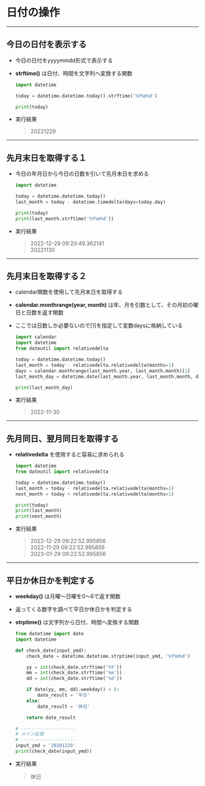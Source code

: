 # 日付の操作

---

## 今日の日付を表示する

* 今日の日付をyyyymmdd形式で表示する
* **strftime()** は日付、時間を文字列へ変換する関数

  ```python
  import datetime

  today = datetime.datetime.today().strftime('%Y%m%d')

  print(today)
  ```

* 実行結果

  > 20221229

---

## 先月末日を取得する１

* 今日の年月日から今日の日数を引いて先月末日を求める

  ```python
  import datetime

  today = datetime.datetime.today()
  last_month = today - datetime.timedelta(days=today.day)

  print(today)
  print(last_month.strftime('%Y%m%d'))
  ```

* 実行結果

  > 2022-12-29 09:20:49.362141  
    20221130

---

## 先月末日を取得する２

* calendar関数を使用して先月末日を取得する
* **calendar.monthrange(year, month)** は年、月を引数として、その月初の曜日と日数を返す関数
* ここでは日数しか必要ないので[1]を指定して変数daysに格納している

  ```python
  import calendar
  import datetime
  from dateutil import relativedelta

  today = datetime.datetime.today()
  last_month = today - relativedelta.relativedelta(months=1)
  days = calendar.monthrange(last_month.year, last_month.month)[1]
  last_month_day = datetime.date(last_month.year, last_month.month, days)

  print(last_month_day)
  ```

* 実行結果

  > 2022-11-30

---

## 先月同日、翌月同日を取得する

* **relativedelta** を使用すると容易に求められる

  ```python
  import datetime
  from dateutil import relativedelta

  today = datetime.datetime.today()
  last_month = today - relativedelta.relativedelta(months=1)
  next_month = today + relativedelta.relativedelta(months=1)

  print(today)
  print(last_month)
  print(next_month)
  ```

* 実行結果

  > 2022-12-29 09:22:52.995856  
    2022-11-29 09:22:52.995856  
    2023-01-29 09:22:52.995856

---

## 平日か休日かを判定する

* **weekday()** は月曜～日曜を0～6で返す関数
* 返ってくる数字を調べて平日か休日かを判定する
* **strptime()** は文字列から日付、時間へ変換する関数

  ```python
  from datetime import date
  import datetime

  def check_date(input_ymd):
      check_date = datetime.datetime.strptime(input_ymd, '%Y%m%d')

      yy = int(check_date.strftime('%Y'))
      mm = int(check_date.strftime('%m'))
      dd = int(check_date.strftime('%d'))

      if date(yy, mm, dd).weekday() < 5:
          date_result = '平日'
      else:
          date_result = '休日'

      return date_result

  # --------------------
  # メイン処理
  # --------------------
  input_ymd = '20201220'
  print(check_date(input_ymd))
  ```

* 実行結果

  > 休日
